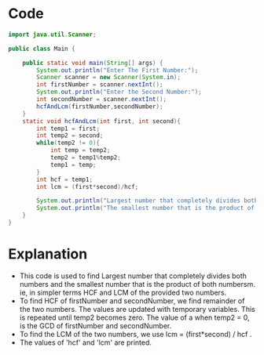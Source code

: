 # Code
```java
import java.util.Scanner;

public class Main {

    public static void main(String[] args) {
        System.out.println("Enter The First Number:");
        Scanner scanner = new Scanner(System.in);
        int firstNumber = scanner.nextInt();
        System.out.println("Enter the Second Number:");
        int secondNumber = scanner.nextInt();
        hcfAndLcm(firstNumber,secondNumber);
    }
    static void hcfAndLcm(int first, int second){
        int temp1 = first;
        int temp2 = second;
        while(temp2 != 0){
            int temp = temp2;
            temp2 = temp1%temp2;
            temp1 = temp;
        }
        int hcf = temp1;
        int lcm = (first*second)/hcf;

        System.out.println("Largest number that completely divides both numbers: "+hcf);
        System.out.println("The smallest number that is the product of both numbers: "+lcm);
    }
}

```

# Explanation
- This code is used to find Largest number that completely divides both numbers and the smallest number that is the product of both numbersm. ie, in simpler terms HCF and LCM of the provided two numbers.
- To find HCF of firstNumber and secondNumber, we find remainder of the two numbers. The values are updated with temporary variables. This is repeated until temp2 becomes zero. The value of a when temp2 = 0, is the GCD of firstNumber and secondNumber.
- To find the LCM of the two numbers, we use lcm = (first*second) / hcf .
- The values of 'hcf' and 'lcm' are printed.


